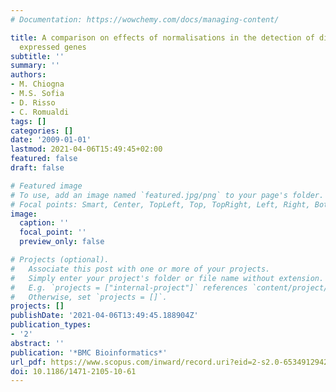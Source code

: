 ```yaml
---
# Documentation: https://wowchemy.com/docs/managing-content/

title: A comparison on effects of normalisations in the detection of differentially
  expressed genes
subtitle: ''
summary: ''
authors:
- M. Chiogna
- M.S. Sofia
- D. Risso
- C. Romualdi
tags: []
categories: []
date: '2009-01-01'
lastmod: 2021-04-06T15:49:45+02:00
featured: false
draft: false

# Featured image
# To use, add an image named `featured.jpg/png` to your page's folder.
# Focal points: Smart, Center, TopLeft, Top, TopRight, Left, Right, BottomLeft, Bottom, BottomRight.
image:
  caption: ''
  focal_point: ''
  preview_only: false

# Projects (optional).
#   Associate this post with one or more of your projects.
#   Simply enter your project's folder or file name without extension.
#   E.g. `projects = ["internal-project"]` references `content/project/deep-learning/index.md`.
#   Otherwise, set `projects = []`.
projects: []
publishDate: '2021-04-06T13:49:45.188904Z'
publication_types:
- '2'
abstract: ''
publication: '*BMC Bioinformatics*'
url_pdf: https://www.scopus.com/inward/record.uri?eid=2-s2.0-65349129420&doi=10.1186%2f1471-2105-10-61&partnerID=40&md5=993fa4265bd0d17010fbec16596586fe
doi: 10.1186/1471-2105-10-61
---
```

